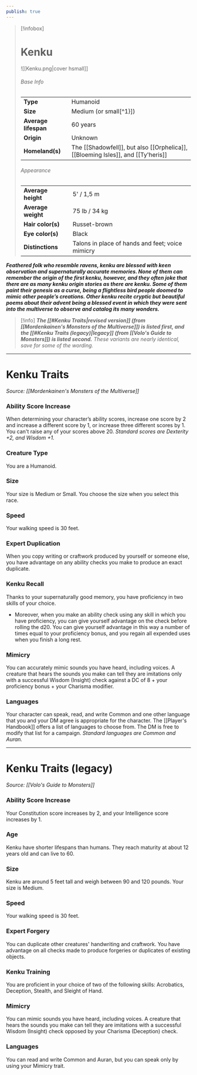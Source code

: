 ```yaml
---
publish: true
---
```

> [!infobox]
> # Kenku
> ![[Kenku.png|cover hsmall]]
> ###### Base Info
> | | |  
> |---|---|  
> | **Type** | Humanoid |
> | **Size** | Medium (or small[^1}]) |
> | **Average lifespan** | 60 years |
> | **Origin** | Unknown |
> | **Homeland(s)** | The [[Shadowfell]], but also [[Orphelica]], [[Bloeming Isles]], and [[Ty'heris]] |
> ###### Appearance
> | | |  
> |---|---|  
> | **Average height** | 5' / 1,5 m |
> | **Average weight** | 75 lb / 34 kg |
> | **Hair color(s)** | Russet-brown |
> | **Eye color(s)** | Black |
> | **Distinctions** | Talons in place of hands and feet; voice mimicry |
> [^1]: Monsters of the Multiverse only

***Feathered folk who resemble ravens, kenku are blessed with keen observation and supernaturally accurate memories. None of them can remember the origin of the first kenku, however, and they often joke that there are as many kenku origin stories as there are kenku. Some of them paint their genesis as a curse, being a flightless bird people doomed to mimic other people’s creations. Other kenku recite cryptic but beautiful poems about their advent being a blessed event in which they were sent into the multiverse to observe and catalog its many wonders.***

> [!info]
> ***The [[#Kenku Traits|revised version]] (from [[Mordenkainen's Monsters of the Multiverse]]) is listed first, and the [[#Kenku Traits (legacy)|legacy]] (from [[Volo's Guide to Monsters]]) is listed second.***
> *These variants are nearly identical, save for some of the wording.* 

***
# Kenku Traits
*Source: [[Mordenkainen's Monsters of the Multiverse]]*
### **Ability Score Increase** 
When determining your character’s ability scores, increase one score by 2 and increase a different score by 1, or increase three different scores by 1. You can't raise any of your scores above 20.
*Standard scores are Dexterity +2, and Wisdom +1.*
### **Creature Type** 
You are a Humanoid. 
### **Size** 
Your size is Medium or Small. You choose the size when you select this race.
### **Speed** 
Your walking speed is 30 feet.
### **Expert Duplication**
When you copy writing or craftwork produced by yourself or someone else, you have advantage on any ability checks you make to produce an exact duplicate.
### **Kenku Recall**
Thanks to your supernaturally good memory, you have proficiency in two skills of your choice.
- Moreover, when you make an ability check using any skill in which you have proficiency, you can give yourself advantage on the check before rolling the d20. You can give yourself advantage in this way a number of times equal to your proficiency bonus, and you regain all expended uses when you finish a long rest.
### **Mimicry**
You can accurately mimic sounds you have heard, including voices. A creature that hears the sounds you make can tell they are imitations only with a successful Wisdom (Insight) check against a DC of 8 + your proficiency bonus + your Charisma modifier.
### **Languages** 
Your character can speak, read, and write Common and one other language that you and your DM agree is appropriate for the character. The [[Player's Handbook]] offers a list of languages to choose from. The DM is free to modify that list for a campaign.
*Standard languages are Common and Auran.*
***
# Kenku Traits (legacy)
*Source: [[Volo's Guide to Monsters]]*
### **Ability Score Increase** 
Your Constitution score increases by 2, and your Intelligence score increases by 1.
### **Age**
Kenku have shorter lifespans than humans. They reach maturity at about 12 years old and can live to 60.
### **Size** 
Kenku are around 5 feet tall and weigh between 90 and 120 pounds. Your size is Medium.
### **Speed** 
Your walking speed is 30 feet.
### **Expert Forgery**
You can duplicate other creatures' handwriting and craftwork. You have advantage on all checks made to produce forgeries or duplicates of existing objects.
### **Kenku Training**
You are proficient in your choice of two of the following skills: Acrobatics, Deception, Stealth, and Sleight of Hand.
### **Mimicry**
You can mimic sounds you have heard, including voices. A creature that hears the sounds you make can tell they are imitations with a successful Wisdom (Insight) check opposed by your Charisma (Deception) check.
### **Languages** 
You can read and write Common and Auran, but you can speak only by using your Mimicry trait.